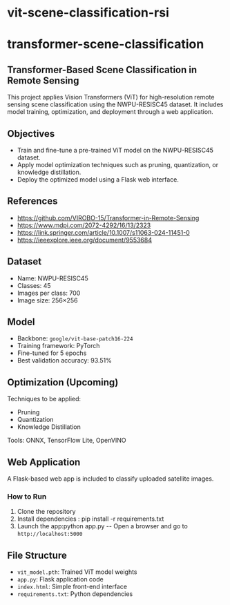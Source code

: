 # vit-scene-classification-rsi
# transformer-scene-classification

## Transformer-Based Scene Classification in Remote Sensing

This project applies Vision Transformers (ViT) for high-resolution remote sensing scene classification using the NWPU-RESISC45 dataset. It includes model training, optimization, and deployment through a web application.

## Objectives

- Train and fine-tune a pre-trained ViT model on the NWPU-RESISC45 dataset.
- Apply model optimization techniques such as pruning, quantization, or knowledge distillation.
- Deploy the optimized model using a Flask web interface.

## References

- https://github.com/VIROBO-15/Transformer-in-Remote-Sensing
- https://www.mdpi.com/2072-4292/16/13/2323
- https://link.springer.com/article/10.1007/s11063-024-11451-0
- https://ieeexplore.ieee.org/document/9553684

## Dataset

- Name: NWPU-RESISC45
- Classes: 45
- Images per class: 700
- Image size: 256×256

## Model

- Backbone: `google/vit-base-patch16-224`
- Training framework: PyTorch
- Fine-tuned for 5 epochs
- Best validation accuracy: 93.51%

## Optimization (Upcoming)

Techniques to be applied:
- Pruning
- Quantization
- Knowledge Distillation

Tools: ONNX, TensorFlow Lite, OpenVINO

## Web Application

A Flask-based web app is included to classify uploaded satellite images.

### How to Run

1. Clone the repository
2. Install dependencies : pip install -r requirements.txt
3. Launch the app:python app.py
-- Open a browser and go to `http://localhost:5000`

## File Structure

- `vit_model.pth`: Trained ViT model weights
- `app.py`: Flask application code
- `index.html`: Simple front-end interface
- `requirements.txt`: Python dependencies
